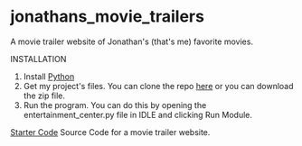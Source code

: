# jonathans_movie_trailers
A movie trailer website of Jonathan's (that's me) favorite movies.

INSTALLATION

1. Install [Python](https://www.python.org/)
2. Get my project's files. You can clone the repo [here](https://github.com/JonnyKarate/jonathans_movie_trailers)
   or you can download the zip file.   
3. Run the program. You can do this by opening the entertainment_center.py file in IDLE and clicking Run Module.

[Starter Code](https://github.com/udacity/ud036_StarterCode)
Source Code for a movie trailer website.
